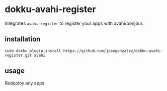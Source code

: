 # dokku-avahi-register

Integrates `avahi-register` to register your apps with avahi/bonjour.

## installation

```shell
sudo dokku plugin:install https://github.com/josegonzalez/dokku-avahi-register.git avahi
```

## usage

Redeploy any apps.
